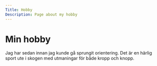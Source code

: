 ```yaml
---
Title: Hobby
Description: Page about my hobby
---
```


# Min hobby

Jag har sedan innan jag kunde gå sprungit orientering. Det är en härlig sport ute i skogen med utmaningar för både kropp och knopp.
